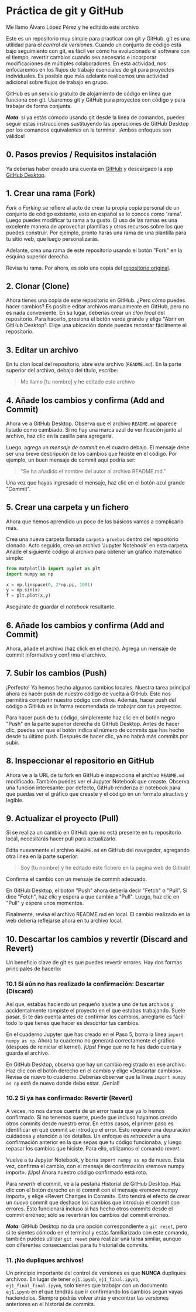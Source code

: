 # Práctica de git y GitHub

Me llamo Álvaro López Pérez y he editado este archivo

Este es un repositorio muy simple para practicar con git y GitHub. git es una utilidad para el *control de versiones*. Cuando un conjunto de código está bajo seguimiento con git, es fácil ver cómo ha evolucionado el software con el tiempo, revertir cambios cuando sea necesario e incorporar modificaciones de múltiples colaboradores. En esta actividad, nos enfocaremos en los flujos de trabajo esenciales de git para proyectos individuales. Es posible que más adelante realicemos una actividad adicional sobre flujos de trabajo en grupo.

GitHub es un servicio gratuito de alojamiento de código en línea que funciona con git. Usaremos git y GitHub para proyectos con código y para trabajar de forma conjunta.

***Nota***: si ya estás cómodo usando git desde la línea de comandos, puedes seguir estas instrucciones sustituyendo las operaciones de GitHub Desktop por los comandos equivalentes en la terminal. ¡Ambos enfoques son válidos!

## 0. Pasos previos  / Requisitos instalación

Ya deberías haber creado una cuenta en [GitHub](https://github.com/) y descargado la app [GitHub Desktop](https://desktop.github.com/). 

## 1. Crear una rama (Fork)

*Fork o Forking* se refiere al acto de crear tu propia copia personal de un conjunto de código existente, esto en español se le conoce como 'rama'. Luego puedes modificar tu rama a tu gusto. El uso de las ramas es una excelente manera de aprovechar plantillas y otros recursos sobre los que puedes construir. Por ejemplo, pronto harás una rama de una plantilla para tu sitio web, que luego personalizarás.

Adelante, crea una rama de este repositorio usando el botón "Fork" en la esquina superior derecha.

Revisa tu rama. Por ahora, es solo una copia del [repositorio original](https://github.com/victor-educ/iniciacion-git). 

## 2. Clonar (Clone)

Ahora tienes una copia de este repositorio en GitHub. ¿Pero cómo puedes hacer cambios? Es posible editar archivos manualmente en GitHub, pero no es nada conveniente. En su lugar, deberías crear un *clon local* del repositorio. Para hacerlo, presiona el botón verde grande y elige "Abrir en GitHub Desktop". Elige una ubicación donde puedas recordar fácilmente el repositorio.

## 3. Editar un archivo

En tu clon local del repositorio, abre este archivo (`README.md`). En la parte superior del archivo, debajo del título, escribe:

> Me llamo \[tu nombre\] y he editado este archivo 

## 4. Añade los cambios y confirma (Add and Commit)

Ahora ve a GitHub Desktop. Observa que el archivo `README.md` aparece listado como cambiado. Si no hay una marca azul de verificación junto al archivo, haz clic en la casilla para agregarla.

Luego, agrega un *mensaje de commit* en el cuadro debajo. El mensaje debe ser una breve descripción de los cambios que hiciste en el código. Por ejemplo, un buen mensaje de commit aquí podría ser:
> "Se ha añadido el nombre del autor al archivo README.md."

Una vez que hayas ingresado el mensaje, haz clic en el botón azul grande "Commit".

## 5. Crear una carpeta y un fichero

Ahora que hemos aprendido un poco de los básicos vamos a complicarlo más.

Crea una nueva carpeta llamada `carpeta-pruebas` dentro del repositorio clonado. Acto seguido, crea un archivo 'Jupyter Notebook' en esta carpeta. Añade el siguiente código al archivo para obtener un gráfico matemático simple:

```python
from matplotlib import pyplot as plt
import numpy as np

x = np.linspace(0, 2*np.pi, 1001)
y = np.sin(x)
f = plt.plot(x,y)
``` 
Asegúrate de guardar el *notebook* resultante.

## 6. Añade los cambios y confirma (Add and Commit)

Ahora, añade el archivo (haz click en el check). Agrega un mensaje de commit informativo y confirma el archivo.

## 7. Subir los cambios (Push)
¡Perfecto! Ya hemos hecho algunos cambios locales. Nuestra tarea principal ahora es hacer push de nuestro código de vuelta a GitHub. Esto nos permitirá compartir nuestro código con otros. Además, hacer push del código a GitHub es la forma recomendada de trabajar con tus proyectos.

Para hacer push de tu código, simplemente haz clic en el botón negro "Push" en la parte superior derecha de GitHub Desktop. Antes de hacer clic, puedes ver que el botón indica el número de commits que has hecho desde tu último push. Después de hacer clic, ya no habrá más commits por subir.

## 8. Inspeccionar el repositorio en GitHub

Ahora ve a la URL de tu fork en GitHub e inspecciona el archivo `README.md` modificado. También puedes ver el Jupyter Notebook que creaste. Observa una función interesante: por defecto, GitHub renderiza el notebook para que puedas ver el gráfico que creaste y el código en un formato atractivo y legible. 

## 9. Actualizar el proyecto (Pull)

Si se realiza un cambio en GitHub que no está presente en tu repositorio local, necesitarás hacer pull para actualizarlo.

Edita nuevamente el archivo `README.md` en GitHub del navegador, agregando otra línea en la parte superior:

> Soy \[tu nombre\] y he editado este fichero en la pagina web de Github! 

Confirma el cambio con un mensaje de commit adecuado.

En GitHub Desktop, el botón "Push" ahora debería decir "Fetch" o "Pull". Si dice "Fetch", haz clic y espera a que cambie a "Pull". Luego, haz clic en "Pull" y espera unos momentos.

Finalmente, revisa el archivo README.md en local. El cambio realizado en la web debería reflejarse ahora en tu archivo local.

## 10. Descartar los cambios y revertir (Discard and Revert)

Un beneficio clave de git es que puedes revertir errores. Hay dos formas principales de hacerlo:

### 10.1 Si aún no has realizado la confirmación: Descartar (Discard)

Así que, estabas haciendo un pequeño ajuste a uno de tus archivos y accidentalmente rompiste el proyecto en el que estabas trabajando. Suele pasar. Si te das cuenta antes de confirmar los cambios, arreglarlo es fácil: todo lo que tienes que hacer es *descartar* tus cambios. 

En el cuaderno Jupyter que has creado en el Paso 5, borra la línea `import numpy as np`. Ahora tu cuaderno no generará correctamente el gráfico (después de reiniciar el kernel). ¡Ups! Finge que no te has dado cuenta y guarda el archivo. 

En GitHub Desktop, observa que hay un cambio registrado en ese archivo. Haz clic con el botón derecho en el cambio y elige «Descartar cambios». Revisa de nuevo tu cuaderno. Deberías observar que la línea `import numpy as np` está de nuevo donde debe estar. ¡Genial!

### 10.2 Si ya has confirmado: Revertir (Revert)

A veces, no nos damos cuenta de un error hasta que ya lo hemos confirmado. Si no tenemos suerte, puede que incluso hayamos creado otros commits desde nuestro error. En estos casos, el primer paso es identificar en qué commit se introdujo el error. Esto requiere una depuración cuidadosa y atención a los detalles. Un enfoque es *retroceder* a una confirmación anterior en la que sepas que tu código funcionaba, y luego repasar los cambios que hiciste. Para ello, utilizamos el comando *revert*. 

Vuelve a tu Jupyter Notebook, y borra `import numpy as np` de nuevo. Esta vez, confirma el cambio, con el mensaje de confirmación «remove numpy import». ¡Ups! Ahora nuestro código confirmado está roto. 

Para *revertir* el commit, ve a la pestaña Historial de GitHub Desktop. Haz clic con el botón derecho en el commit con el mensaje «remove numpy import», y elige «Revert Changes in Commit». Esto tendrá el efecto de crear un *nuevo* commit que deshace los cambios que introdujo el commit con errores. Esto funcionará incluso si has hecho otros commits desde el commit erróneo; sólo se revertirán los cambios del commit erróneo. 

***Nota***: GitHub Desktop no da una opción correspondiente a `git reset`, pero si te sientes cómodo en el terminal y estás familiarizado con este comando, también puedes utilizar `git reset` para realizar una tarea similar, aunque con diferentes consecuencias para tu historial de commits.

### 11. ¡No dupliques archivos! 

Un principio importante del control de versiones es que **NUNCA** dupliques archivos. En lugar de tener `ej1.ipynb`, `ej1_final.ipynb`, `ej1_final_final.ipynb`, solo tienes que trabajar con un documento `ej1.ipynb` en el que tendrás que ir confirmando los cambios según vayas haciendolos. Siempre podrás volver atrás y encontrar las versiones anteriores en el historial de commits. 
